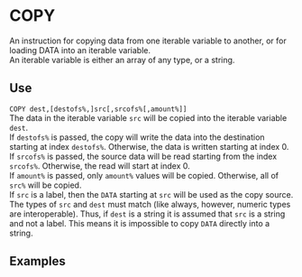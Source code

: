 # COPY #
An instruction for copying data from one iterable variable to another,
or for loading DATA into an iterable variable.  
An iterable variable is either an array of any type, or a string.

## Use ##
`COPY dest,[destofs%,]src[,srcofs%[,amount%]]`  
The data in the iterable variable `src` will be copied into the iterable variable `dest`.  
If `destofs%` is passed, the copy will write the data into the destination starting at index `destofs%`.
Otherwise, the data is written starting at index 0.  
If `srcofs%` is passed, the source data will be read starting from the index `srcofs%`.
Otherwise, the read will start at index 0.  
If `amount%` is passed, only `amount%` values will be copied. Otherwise, all of `src%` will be copied.  
If `src` is a label, then the `DATA` starting at `src` will be used as the copy source.  
The types of `src` and `dest` must match (like always, however, numeric types are interoperable).
Thus, if `dest` is a string it is assumed that `src` is a string and not a label.
This means it is impossible to copy `DATA`
directly into a string.

## Examples ##
